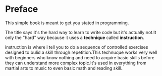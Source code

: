 # Preface
This simple book is meant to get you stated in programming.

The title says it's the hard way to learn to write code but it's actually not.It only the "hard" way because it uses a **technique**
called **instruction**. 

instruction is where i tell you to do a sequence of controlled exercises designed to bulid a skill through repetition.This technuque works very well with beginners who know nothing and need to acquire basic skills before they can understand more complex topic.It's used in everything from martial arts to music to even basic math and reading skill.

